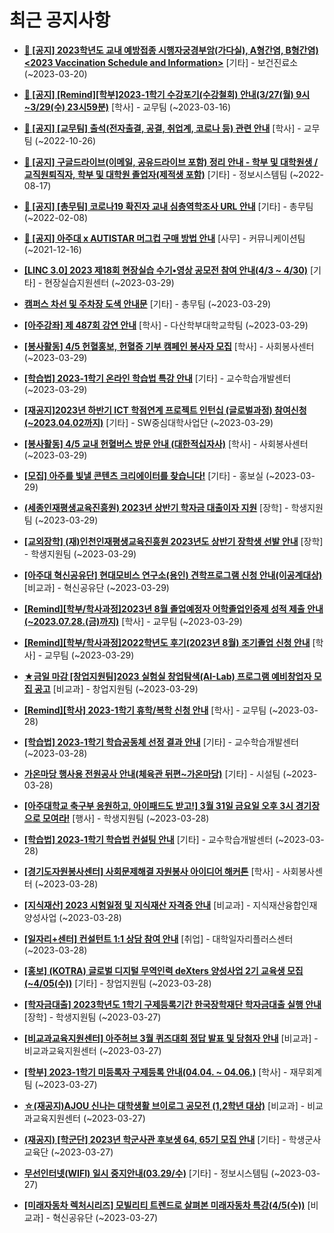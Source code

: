 # 최근 공지사항

* **[📌 [공지] 2023학년도 교내 예방접종 시행자궁경부암(가다실), A형간염, B형간염) &lt;2023 Vaccination Schedule and Information&gt;](http://ajou.ac.kr/kr/ajou/notice.do?mode=view&amp;articleNo=212238&amp;article.offset=0&amp;articleLimit=30)**
 [기타] - 보건진료소 (~2023-03-20)

* **[📌 [공지] [Remind][학부]2023-1학기 수강포기(수강철회) 안내(3/27(월) 9시~3/29(수) 23시59분)](http://ajou.ac.kr/kr/ajou/notice.do?mode=view&amp;articleNo=212105&amp;article.offset=0&amp;articleLimit=30)**
 [학사] - 교무팀 (~2023-03-16)

* **[📌 [공지] [교무팀] 출석(전자출결, 공결, 취업계, 코로나 등) 관련 안내](http://ajou.ac.kr/kr/ajou/notice.do?mode=view&amp;articleNo=205552&amp;article.offset=0&amp;articleLimit=30)**
 [학사] - 교무팀 (~2022-10-26)

* **[📌 [공지] 구글드라이브(이메일, 공유드라이브 포함) 정리 안내 - 학부 및 대학원생 / 교직원퇴직자, 학부 및 대학원 졸업자(제적생 포함)](http://ajou.ac.kr/kr/ajou/notice.do?mode=view&amp;articleNo=202858&amp;article.offset=0&amp;articleLimit=30)**
 [기타] - 정보시스템팀 (~2022-08-17)

* **[📌 [공지] [총무팀] 코로나19 확진자 교내 심층역학조사 URL 안내](http://ajou.ac.kr/kr/ajou/notice.do?mode=view&amp;articleNo=180493&amp;article.offset=0&amp;articleLimit=30)**
 [기타] - 총무팀 (~2022-02-08)

* **[📌 [공지] 아주대 x AUTISTAR 머그컵 구매 방법 안내](http://ajou.ac.kr/kr/ajou/notice.do?mode=view&amp;articleNo=147976&amp;article.offset=0&amp;articleLimit=30)**
 [사무] - 커뮤니케이션팀 (~2021-12-16)

* **[[LINC 3.0] 2023 제18회 현장실습 수기•영상 공모전 참여 안내(4/3 ~ 4/30)](http://ajou.ac.kr/kr/ajou/notice.do?mode=view&amp;articleNo=212753&amp;article.offset=0&amp;articleLimit=30)**
 [기타] - 현장실습지원센터 (~2023-03-29)

* **[캠퍼스 차선 및 주차장 도색 안내문](http://ajou.ac.kr/kr/ajou/notice.do?mode=view&amp;articleNo=212752&amp;article.offset=0&amp;articleLimit=30)**
 [기타] - 총무팀 (~2023-03-29)

* **[[아주강좌] 제 487회 강연 안내](http://ajou.ac.kr/kr/ajou/notice.do?mode=view&amp;articleNo=212745&amp;article.offset=0&amp;articleLimit=30)**
 [학사] - 다산학부대학교학팀 (~2023-03-29)

* **[[봉사활동] 4/5 헌혈홍보, 헌혈증 기부 캠페인 봉사자 모집](http://ajou.ac.kr/kr/ajou/notice.do?mode=view&amp;articleNo=212741&amp;article.offset=0&amp;articleLimit=30)**
 [학사] - 사회봉사센터 (~2023-03-29)

* **[[학습법] 2023-1학기 온라인 학습법 특강 안내](http://ajou.ac.kr/kr/ajou/notice.do?mode=view&amp;articleNo=212740&amp;article.offset=0&amp;articleLimit=30)**
 [기타] - 교수학습개발센터 (~2023-03-29)

* **[[재공지]2023년 하반기 ICT 학점연계 프로젝트 인턴십 (글로벌과정) 참여신청(~2023.04.02까지)](http://ajou.ac.kr/kr/ajou/notice.do?mode=view&amp;articleNo=212739&amp;article.offset=0&amp;articleLimit=30)**
 [기타] - SW중심대학사업단 (~2023-03-29)

* **[[봉사활동] 4/5 교내 헌혈버스 방문 안내 (대한적십자사)](http://ajou.ac.kr/kr/ajou/notice.do?mode=view&amp;articleNo=212738&amp;article.offset=0&amp;articleLimit=30)**
 [학사] - 사회봉사센터 (~2023-03-29)

* **[[모집] 아주를 빛낼 콘텐츠 크리에이터를 찾습니다!](http://ajou.ac.kr/kr/ajou/notice.do?mode=view&amp;articleNo=212737&amp;article.offset=0&amp;articleLimit=30)**
 [기타] - 홍보실 (~2023-03-29)

* **[(세종인재평생교육진흥원) 2023년 상반기 학자금 대출이자 지원](http://ajou.ac.kr/kr/ajou/notice.do?mode=view&amp;articleNo=212736&amp;article.offset=0&amp;articleLimit=30)**
 [장학] - 학생지원팀 (~2023-03-29)

* **[[교외장학] (재)인천인재평생교육진흥원 2023년도 상반기 장학생 선발 안내](http://ajou.ac.kr/kr/ajou/notice.do?mode=view&amp;articleNo=212728&amp;article.offset=0&amp;articleLimit=30)**
 [장학] - 학생지원팀 (~2023-03-29)

* **[[아주대 혁신공유단] 현대모비스 연구소(용인) 견학프로그램 신청 안내(이공계대상)](http://ajou.ac.kr/kr/ajou/notice.do?mode=view&amp;articleNo=212725&amp;article.offset=0&amp;articleLimit=30)**
 [비교과] - 혁신공유단 (~2023-03-29)

* **[[Remind][학부/학사과정]2023년 8월 졸업예정자 어학졸업인증제 성적 제출 안내(~2023.07.28.(금)까지)](http://ajou.ac.kr/kr/ajou/notice.do?mode=view&amp;articleNo=212723&amp;article.offset=0&amp;articleLimit=30)**
 [학사] - 교무팀 (~2023-03-29)

* **[[Remind][학부/학사과정]2022학년도 후기(2023년 8월) 조기졸업 신청 안내](http://ajou.ac.kr/kr/ajou/notice.do?mode=view&amp;articleNo=212722&amp;article.offset=0&amp;articleLimit=30)**
 [학사] - 교무팀 (~2023-03-29)

* **[★금일 마감 [창업지원팀]2023 실험실 창업탐색(AI-Lab) 프로그램 예비창업자 모집 공고](http://ajou.ac.kr/kr/ajou/notice.do?mode=view&amp;articleNo=212718&amp;article.offset=0&amp;articleLimit=30)**
 [비교과] - 창업지원팀 (~2023-03-29)

* **[[Remind][학사] 2023-1학기 휴학/복학 신청 안내](http://ajou.ac.kr/kr/ajou/notice.do?mode=view&amp;articleNo=212711&amp;article.offset=0&amp;articleLimit=30)**
 [학사] - 교무팀 (~2023-03-28)

* **[[학습법] 2023-1학기 학습공동체 선정 결과 안내](http://ajou.ac.kr/kr/ajou/notice.do?mode=view&amp;articleNo=212708&amp;article.offset=0&amp;articleLimit=30)**
 [기타] - 교수학습개발센터 (~2023-03-28)

* **[가온마당 행사용 전원공사 안내(체육관 뒤편~가온마당)](http://ajou.ac.kr/kr/ajou/notice.do?mode=view&amp;articleNo=212690&amp;article.offset=0&amp;articleLimit=30)**
 [기타] - 시설팀 (~2023-03-28)

* **[[아주대학교 축구부 응원하고, 아이패드도 받고!] 3월 31일 금요일 오후 3시 경기장으로 모여라!](http://ajou.ac.kr/kr/ajou/notice.do?mode=view&amp;articleNo=212689&amp;article.offset=0&amp;articleLimit=30)**
 [행사] - 학생지원팀 (~2023-03-28)

* **[[학습법] 2023-1학기 학습법 컨설팅 안내](http://ajou.ac.kr/kr/ajou/notice.do?mode=view&amp;articleNo=212678&amp;article.offset=0&amp;articleLimit=30)**
 [기타] - 교수학습개발센터 (~2023-03-28)

* **[[경기도자원봉사센터] 사회문제해결 자원봉사 아이디어 해커톤](http://ajou.ac.kr/kr/ajou/notice.do?mode=view&amp;articleNo=212676&amp;article.offset=0&amp;articleLimit=30)**
 [학사] - 사회봉사센터 (~2023-03-28)

* **[[지식재산] 2023 시험일정 및 지식재산 자격증 안내](http://ajou.ac.kr/kr/ajou/notice.do?mode=view&amp;articleNo=212674&amp;article.offset=0&amp;articleLimit=30)**
 [비교과] - 지식재산융합인재양성사업 (~2023-03-28)

* **[[일자리+센터] 컨설턴트 1:1 상담 참여 안내](http://ajou.ac.kr/kr/ajou/notice.do?mode=view&amp;articleNo=212672&amp;article.offset=0&amp;articleLimit=30)**
 [취업] - 대학일자리플러스센터 (~2023-03-28)

* **[[홍보] (KOTRA) 글로벌 디지털 무역인력 deXters 양성사업 2기 교육생 모집(~4/05(수))](http://ajou.ac.kr/kr/ajou/notice.do?mode=view&amp;articleNo=212669&amp;article.offset=0&amp;articleLimit=30)**
 [기타] - 창업지원팀 (~2023-03-28)

* **[[학자금대출] 2023학년도 1학기 구제등록기간 한국장학재단 학자금대출 실행 안내](http://ajou.ac.kr/kr/ajou/notice.do?mode=view&amp;articleNo=212649&amp;article.offset=0&amp;articleLimit=30)**
 [장학] - 학생지원팀 (~2023-03-27)

* **[[비교과교육지원센터] 아주허브 3월 퀴즈대회 정답 발표 및 당첨자 안내](http://ajou.ac.kr/kr/ajou/notice.do?mode=view&amp;articleNo=212648&amp;article.offset=0&amp;articleLimit=30)**
 [비교과] - 비교과교육지원센터 (~2023-03-27)

* **[[학부] 2023-1학기 미등록자 구제등록 안내(04.04. ~ 04.06.)](http://ajou.ac.kr/kr/ajou/notice.do?mode=view&amp;articleNo=212647&amp;article.offset=0&amp;articleLimit=30)**
 [학사] - 재무회계팀 (~2023-03-27)

* **[☆(재공지)AJOU 신나는 대학생활 브이로그 공모전 (1,2학년 대상)](http://ajou.ac.kr/kr/ajou/notice.do?mode=view&amp;articleNo=212639&amp;article.offset=0&amp;articleLimit=30)**
 [비교과] - 비교과교육지원센터 (~2023-03-27)

* **[(재공지) [학군단] 2023년 학군사관 후보생 64, 65기 모집 안내](http://ajou.ac.kr/kr/ajou/notice.do?mode=view&amp;articleNo=212634&amp;article.offset=0&amp;articleLimit=30)**
 [기타] - 학생군사교육단 (~2023-03-27)

* **[무선인터넷(WIFI) 일시 중지안내(03.29/수)](http://ajou.ac.kr/kr/ajou/notice.do?mode=view&amp;articleNo=212631&amp;article.offset=0&amp;articleLimit=30)**
 [기타] - 정보시스템팀 (~2023-03-27)

* **[[미래자동차 렉처시리즈] 모빌리티 트렌드로 살펴본 미래자동차 특강(4/5(수))](http://ajou.ac.kr/kr/ajou/notice.do?mode=view&amp;articleNo=212626&amp;article.offset=0&amp;articleLimit=30)**
 [비교과] - 혁신공유단 (~2023-03-27)
